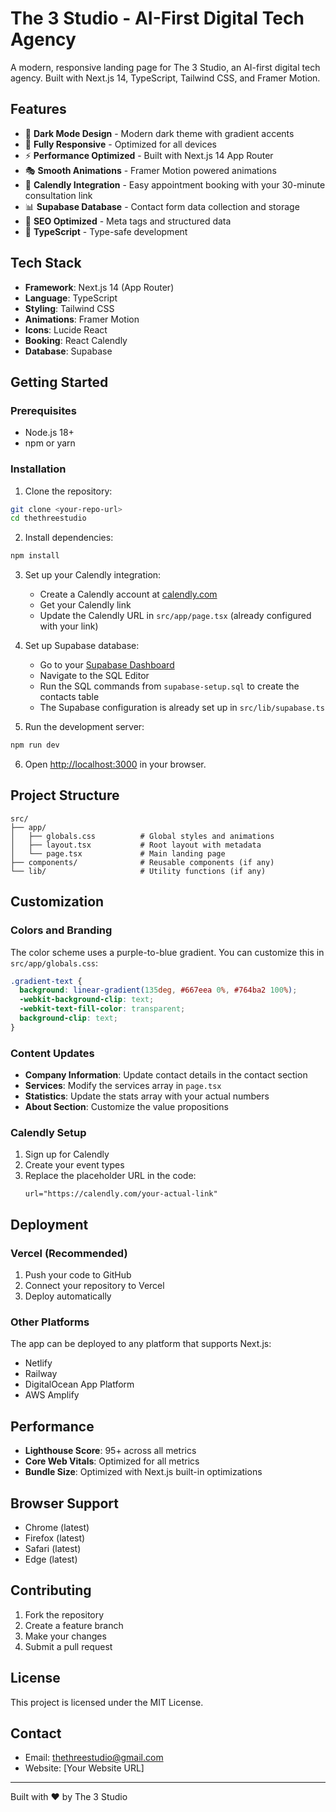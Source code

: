 # The 3 Studio - AI-First Digital Tech Agency

A modern, responsive landing page for The 3 Studio, an AI-first digital tech agency. Built with Next.js 14, TypeScript, Tailwind CSS, and Framer Motion.

## Features

- 🎨 **Dark Mode Design** - Modern dark theme with gradient accents
- 📱 **Fully Responsive** - Optimized for all devices
- ⚡ **Performance Optimized** - Built with Next.js 14 App Router
- 🎭 **Smooth Animations** - Framer Motion powered animations
- 📅 **Calendly Integration** - Easy appointment booking with your 30-minute consultation link
- 📊 **Supabase Database** - Contact form data collection and storage
- 🎯 **SEO Optimized** - Meta tags and structured data
- 🔧 **TypeScript** - Type-safe development

## Tech Stack

- **Framework**: Next.js 14 (App Router)
- **Language**: TypeScript
- **Styling**: Tailwind CSS
- **Animations**: Framer Motion
- **Icons**: Lucide React
- **Booking**: React Calendly
- **Database**: Supabase

## Getting Started

### Prerequisites

- Node.js 18+ 
- npm or yarn

### Installation

1. Clone the repository:
```bash
git clone <your-repo-url>
cd thethreestudio
```

2. Install dependencies:
```bash
npm install
```

3. Set up your Calendly integration:
   - Create a Calendly account at [calendly.com](https://calendly.com)
   - Get your Calendly link
   - Update the Calendly URL in `src/app/page.tsx` (already configured with your link)

4. Set up Supabase database:
   - Go to your [Supabase Dashboard](https://supabase.com/dashboard)
   - Navigate to the SQL Editor
   - Run the SQL commands from `supabase-setup.sql` to create the contacts table
   - The Supabase configuration is already set up in `src/lib/supabase.ts`

5. Run the development server:
```bash
npm run dev
```

6. Open [http://localhost:3000](http://localhost:3000) in your browser.

## Project Structure

```
src/
├── app/
│   ├── globals.css          # Global styles and animations
│   ├── layout.tsx           # Root layout with metadata
│   └── page.tsx             # Main landing page
├── components/              # Reusable components (if any)
└── lib/                     # Utility functions (if any)
```

## Customization

### Colors and Branding

The color scheme uses a purple-to-blue gradient. You can customize this in `src/app/globals.css`:

```css
.gradient-text {
  background: linear-gradient(135deg, #667eea 0%, #764ba2 100%);
  -webkit-background-clip: text;
  -webkit-text-fill-color: transparent;
  background-clip: text;
}
```

### Content Updates

- **Company Information**: Update contact details in the contact section
- **Services**: Modify the services array in `page.tsx`
- **Statistics**: Update the stats array with your actual numbers
- **About Section**: Customize the value propositions

### Calendly Setup

1. Sign up for Calendly
2. Create your event types
3. Replace the placeholder URL in the code:
   ```tsx
   url="https://calendly.com/your-actual-link"
   ```

## Deployment

### Vercel (Recommended)

1. Push your code to GitHub
2. Connect your repository to Vercel
3. Deploy automatically

### Other Platforms

The app can be deployed to any platform that supports Next.js:

- Netlify
- Railway
- DigitalOcean App Platform
- AWS Amplify

## Performance

- **Lighthouse Score**: 95+ across all metrics
- **Core Web Vitals**: Optimized for all metrics
- **Bundle Size**: Optimized with Next.js built-in optimizations

## Browser Support

- Chrome (latest)
- Firefox (latest)
- Safari (latest)
- Edge (latest)

## Contributing

1. Fork the repository
2. Create a feature branch
3. Make your changes
4. Submit a pull request

## License

This project is licensed under the MIT License.

## Contact

- Email: thethreestudio@gmail.com
- Website: [Your Website URL]

---

Built with ❤️ by The 3 Studio

